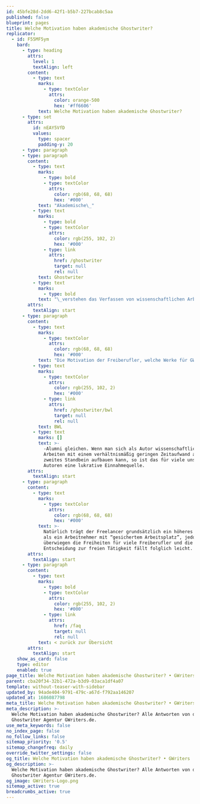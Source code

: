 ```yaml
---
id: 45bfe28d-2dd6-42f1-b5b7-227bcab8c5aa
published: false
blueprint: pages
title: Welche Motivation haben akademische Ghostwriter?
replicator:
  - id: F55MF5ym
    bard:
      - type: heading
        attrs:
          level: 1
          textAlign: left
        content:
          - type: text
            marks:
              - type: textColor
                attrs:
                  color: orange-500
                  hex: '#ff6606'
            text: Welche Motivation haben akademische Ghostwriter?
      - type: set
        attrs:
          id: nEAY5VfD
          values:
            type: spacer
            padding-y: 20
      - type: paragraph
      - type: paragraph
        content:
          - type: text
            marks:
              - type: bold
              - type: textColor
                attrs:
                  color: rgb(68, 68, 68)
                  hex: '#000'
            text: "Akademische\_"
          - type: text
            marks:
              - type: bold
              - type: textColor
                attrs:
                  color: rgb(255, 102, 2)
                  hex: '#000'
              - type: link
                attrs:
                  href: /ghostwriter
                  target: null
                  rel: null
            text: Ghostwriter
          - type: text
            marks:
              - type: bold
            text: "\_verstehen das Verfassen von wissenschaftlichen Arbeiten als ihre Profession – und verdienen damit Ihren Lebensunterhalt."
        attrs:
          textAlign: start
      - type: paragraph
        content:
          - type: text
            marks:
              - type: textColor
                attrs:
                  color: rgb(68, 68, 68)
                  hex: '#000'
            text: "Die Motivation der Freiberufler, welche Werke für GWriters erstellen sind sehr unterschiedlich. Im Grunde lässt sich allerdings feststellen, dass sicherlich die gleichen Beweggründe bestehen, wie bei jedem anderen Freiberufler auch. Ob Softwareentwickler, Ingenieur oder wissenschaftlicher Autor – als Freiberufler ergeben sich Freiheiten, in deren Genuss man als klassischer Arbeitnehmer selten kommen wird. Zum einen haben wissenschaftliche Autoren eine hohe zeitliche Flexibilität. Viele sind passionierte Autoren und nehmen nur die Aufträge an, an denen sie Freude finden und welche für sie in einem zeitlich akzeptablen Rahmen liegen. Weiter verdient ein Freiberufler oft mehr als ein fest Angestellter. Unsere Freiberufler sind häufig wissenschaftliche Mitarbeiter oder Doktoranden und weisen dadurch einen hohen Erfahrungsschatz beim Verfassen wissenschaftlicher Arbeiten auf. Auch als langjähriger Dozent an einer staatlichen Universität müssen diese meist mit Gehältern auskommen, welche den Einstiegsgehältern von frischen\_"
          - type: text
            marks:
              - type: textColor
                attrs:
                  color: rgb(255, 102, 2)
                  hex: '#000'
              - type: link
                attrs:
                  href: /ghostwriter/bwl
                  target: null
                  rel: null
            text: BWL
          - type: text
            marks: []
            text: >-
              -Alumni gleichen. Wenn man sich als Autor wissenschaftlicher
              Arbeiten mit einem verhältnismäßig geringen Zeitaufwand also ein
              zweites Standbein aufbauen kann, so ist das für viele unserer
              Autoren eine lukrative Einnahmequelle.
        attrs:
          textAlign: start
      - type: paragraph
        content:
          - type: text
            marks:
              - type: textColor
                attrs:
                  color: rgb(68, 68, 68)
                  hex: '#000'
            text: >-
              Natürlich trägt der Freelancer grundsätzlich ein höheres Risiko
              als ein Arbeitnehmer mit “gesichertem Arbeitsplatz”, jedoch
              überwiegen die Freiheiten für viele Freiberufler und die
              Entscheidung zur freien Tätigkeit fällt folglich leicht.
        attrs:
          textAlign: start
      - type: paragraph
        content:
          - type: text
            marks:
              - type: bold
              - type: textColor
                attrs:
                  color: rgb(255, 102, 2)
                  hex: '#000'
              - type: link
                attrs:
                  href: /faq
                  target: null
                  rel: null
            text: < zurück zur Übersicht
        attrs:
          textAlign: start
    show_as_card: false
    type: editor
    enabled: true
page_title: Welche Motivation haben akademische Ghostwriter? • GWriters
parent: cba20f34-32b1-472a-b3d9-03aca1df4a07
template: without-teaser-with-sidebar
updated_by: 94ade404-9791-479c-a67d-f792aa146207
updated_at: 1686087798
meta_title: Welche Motivation haben akademische Ghostwriter? • GWriters
meta_description: >-
  Welche Motivation haben akademische Ghostwriter? Alle Antworten von der
  Ghostwriter Agentur GWriters.de.
use_meta_keywords: false
no_index_page: false
no_follow_links: false
sitemap_priority: '0.5'
sitemap_changefreq: daily
override_twitter_settings: false
og_title: Welche Motivation haben akademische Ghostwriter? • GWriters
og_description: >-
  Welche Motivation haben akademische Ghostwriter? Alle Antworten von der
  Ghostwriter Agentur GWriters.de.
og_image: GWriters-Logo.png
sitemap_active: true
breadcrumbs_active: true
---
```

